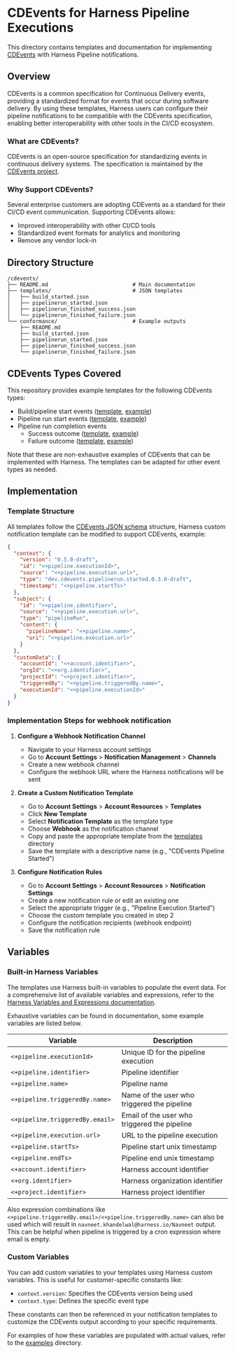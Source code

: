 # CDEvents for Harness Pipeline Executions

This directory contains templates and documentation for implementing [CDEvents](https://cdevents.dev/) with Harness Pipeline notifications.

## Overview

CDEvents is a common specification for Continuous Delivery events, providing a standardized format for events that occur during software delivery. By using these templates, Harness users can configure their pipeline notifications to be compatible with the CDEvents specification, enabling better interoperability with other tools in the CI/CD ecosystem.

### What are CDEvents?

CDEvents is an open-source specification for standardizing events in continuous delivery systems. The specification is maintained by the [CDEvents project](https://cdevents.dev/).

### Why Support CDEvents?

Several enterprise customers are adopting CDEvents as a standard for their CI/CD event communication. Supporting CDEvents allows:

- Improved interoperability with other CI/CD tools
- Standardized event formats for analytics and monitoring
- Remove any vendor lock-in

## Directory Structure

```
/cdevents/
├── README.md                           # Main documentation
├── templates/                          # JSON templates
│   ├── build_started.json
│   ├── pipelinerun_started.json
│   ├── pipelinerun_finished_success.json
│   └── pipelinerun_finished_failure.json
└── conformance/                        # Example outputs
    ├── README.md
    ├── build_started.json
    ├── pipelinerun_started.json
    ├── pipelinerun_finished_success.json
    └── pipelinerun_finished_failure.json
```

## CDEvents Types Covered

This repository provides example templates for the following CDEvents types:

- Build/pipeline start events ([template](./templates/build_started.json), [example](./conformance/build_started.json))
- Pipeline run start events ([template](./templates/pipelinerun_started.json), [example](./conformance/pipelinerun_started.json))
- Pipeline run completion events
  - Success outcome ([template](./templates/pipelinerun_finished_success.json), [example](./conformance/pipelinerun_finished_success.json))
  - Failure outcome ([template](./templates/pipelinerun_finished_failure.json), [example](./conformance/pipelinerun_finished_failure.json))

Note that these are non-exhaustive examples of CDEvents that can be implemented with Harness. The templates can be adapted for other event types as needed.

## Implementation

### Template Structure

All templates follow the [CDEvents JSON schema](https://github.com/cdevents/spec/tree/main/schemas) structure, Harness custom notification template can be modified to support CDEvents, example:

```json
{
  "context": {
    "version": "0.5.0-draft",
    "id": "<+pipeline.executionId>",
    "source": "<+pipeline.execution.url>",
    "type": "dev.cdevents.pipelinerun.started.0.3.0-draft",
    "timestamp": "<+pipeline.startTs>"
  },
  "subject": {
    "id": "<+pipeline.identifier>",
    "source": "<+pipeline.execution.url>",
    "type": "pipelineRun",
    "content": {
      "pipelineName": "<+pipeline.name>",
      "uri": "<+pipeline.execution.url>"
    }
  },
  "customData": {
    "accountId": "<+account.identifier>",
    "orgId": "<+org.identifier>",
    "projectId": "<+project.identifier>",
    "triggeredBy": "<+pipeline.triggeredBy.name>",
    "executionId": "<+pipeline.executionId>"
  }
}
```

### Implementation Steps for webhook notification

1. **Configure a Webhook Notification Channel**
   - Navigate to your Harness account settings
   - Go to **Account Settings** > **Notification Management** > **Channels**
   - Create a new webhook channel
   - Configure the webhook URL where the Harness notifications will be sent

2. **Create a Custom Notification Template**
   - Go to **Account Settings** > **Account Resources** > **Templates**
   - Click **New Template**
   - Select **Notification Template** as the template type
   - Choose **Webhook** as the notification channel
   - Copy and paste the appropriate template from the [templates](./templates/) directory
   - Save the template with a descriptive name (e.g., "CDEvents Pipeline Started")

3. **Configure Notification Rules**
   - Go to **Account Settings** > **Account Resources** > **Notification Settings**
   - Create a new notification rule or edit an existing one
   - Select the appropriate trigger (e.g., "Pipeline Execution Started")
   - Choose the custom template you created in step 2
   - Configure the notification recipients (webhook endpoint)
   - Save the notification rule

## Variables

### Built-in Harness Variables

The templates use Harness built-in variables to populate the event data. For a comprehensive list of available variables and expressions, refer to the [Harness Variables and Expressions documentation](https://developer.harness.io/docs/platform/variables-and-expressions/harness-variables/#expression-paths).

Exhaustive variables can be found in documentation, some example variables are listed below.

| Variable | Description |
|----------|-------------|
| `<+pipeline.executionId>` | Unique ID for the pipeline execution |
| `<+pipeline.identifier>` | Pipeline identifier |
| `<+pipeline.name>` | Pipeline name |
| `<+pipeline.triggeredBy.name>` | Name of the user who triggered the pipeline |
| `<+pipeline.triggeredBy.email>` | Email of the user who triggered the pipeline |
| `<+pipeline.execution.url>` | URL to the pipeline execution |
| `<+pipeline.startTs>` | Pipeline start unix timestamp |
| `<+pipeline.endTs>` | Pipeline end unix timestamp |
| `<+account.identifier>` | Harness account identifier |
| `<+org.identifier>` | Harness organization identifier |
| `<+project.identifier>` | Harness project identifier |

Also expression combinations like `<+pipeline.triggeredBy.email>/<+pipeline.triggeredBy.name>` can also be used which will result in `navneet.khandelwal@harness.io/Navneet` output. This can be helpful when pipeline is triggered by a cron expression where email is empty.

### Custom Variables

You can add custom variables to your templates using Harness custom variables. This is useful for customer-specific constants like:

- `context.version`: Specifies the CDEvents version being used
- `context.type`: Defines the specific event type

These constants can then be referenced in your notification templates to customize the CDEvents output according to your specific requirements.

For examples of how these variables are populated with actual values, refer to the [examples](./conformance/) directory.